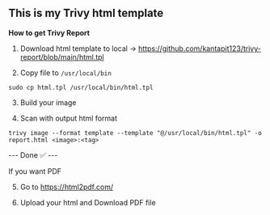 ## This is my Trivy html template

**How to get Trivy Report**

1) Download html template to local -> https://github.com/kantapit123/trivy-report/blob/main/html.tpl

2) Copy file to `/usr/local/bin`
```
sudo cp html.tpl /usr/local/bin/html.tpl
```

3) Build your image

4) Scan with output html format
```
trivy image --format template --template "@/usr/local/bin/html.tpl" -o report.html <image>:<tag>
```
--- Done ✅ ---

If you want PDF

5) Go to https://html2pdf.com/ 

6) Upload your html and Download PDF file
